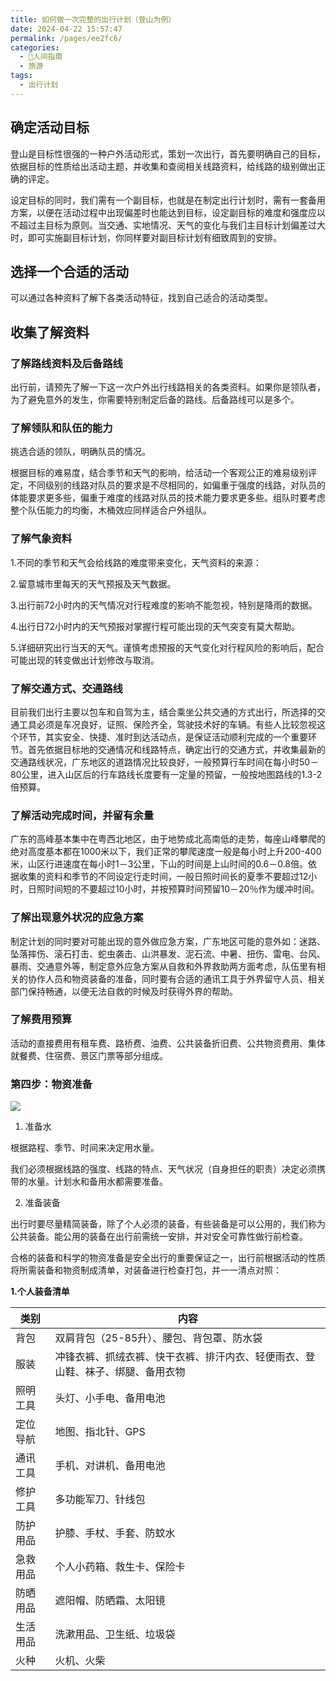 ```yaml
---
title: 如何做一次完整的出行计划（登山为例）
date: 2024-04-22 15:57:47
permalink: /pages/ee2fc6/
categories:
  - 🤟人间指南
  - 旅游
tags:
  - 出行计划
---
```



## 确定活动目标

登山是目标性很强的一种户外活动形式，策划一次出行，首先要明确自己的目标，依据目标的性质给出活动主题，并收集和查阅相关线路资料，给线路的级别做出正确的评定。

设定目标的同时，我们需有一个副目标，也就是在制定出行计划时，需有一套备用方案，以便在活动过程中出现偏差时也能达到目标，设定副目标的难度和强度应以不超过主目标为原则。当交通、实地情况、天气的变化与我们主目标计划偏差过大时，即可实施副目标计划，你同样要对副目标计划有细致周到的安排。

## 选择一个合适的活动

可以通过各种资料了解下各类活动特征，找到自己适合的活动类型。

## 收集了解资料

### 了解路线资料及后备路线

出行前，请预先了解一下这一次户外出行线路相关的各类资料。如果你是领队者，为了避免意外的发生，你需要特别制定后备的路线。后备路线可以是多个。

### 了解领队和队伍的能力

挑选合适的领队，明确队员的情况。

根据目标的难易度，结合季节和天气的影响，给活动一个客观公正的难易级别评定，不同级别的线路对队员的要求是不尽相同的，如偏重于强度的线路，对队员的体能要求更多些，偏重于难度的线路对队员的技术能力要求更多些。组队时要考虑整个队伍能力的均衡，木桶效应同样适合户外组队。

### 了解气象资料

1.不同的季节和天气会给线路的难度带来变化，天气资料的来源：

2.留意城市里每天的天气预报及天气数据。

3.出行前72小时内的天气情况对行程难度的影响不能忽视，特别是降雨的数据。

4.出行日72小时内的天气预报对掌握行程可能出现的天气突变有莫大帮助。

5.详细研究出行当天的天气。谨慎考虑预报的天气变化对行程风险的影响后，配合可能出现的转变做出计划修改与取消。

### 了解交通方式、交通路线

目前我们出行主要以包车和自驾为主，结合乘坐公共交通的方式出行，所选择的交通工具必须是车况良好，证照、保险齐全，驾驶技术好的车辆。有些人比较忽视这个环节，其实安全、快捷、准时到达活动点，是保证活动顺利完成的一个重要环节。首先依据目标地的交通情况和线路特点，确定出行的交通方式，并收集最新的交通路线状况，广东地区的道路情况比较良好，一般预算行车时间在每小时50－80公里，进入山区后的行车路线长度要有一定量的预留，一般按地图路线的1.3-2倍预算。

### 了解活动完成时间，并留有余量

广东的高峰基本集中在粤西北地区，由于地势成北高南低的走势，每座山峰攀爬的绝对高度基本都在1000米以下，我们正常的攀爬速度一般是每小时上升200-400米，山区行进速度在每小时1－3公里，下山的时间是上山时间的0.6－0.8倍。依据收集的资料和季节的不同设定行走时间，一般日照时间长的夏季不要超过12小时，日照时间短的不要超过10小时，并按预算时间预留10－20％作为缓冲时间。

### 了解出现意外状况的应急方案

制定计划的同时要对可能出现的意外做应急方案，广东地区可能的意外如：迷路、坠落摔伤、滚石打击、蛇虫袭击、山洪暴发、泥石流、中暑、扭伤、雷电、台风、暴雨、交通意外等，制定意外应急方案从自救和外界救助两方面考虑，队伍里有相关的协作人员和物资装备的准备，同时要有合适的通讯工具于外界留守人员、相关部门保持畅通，以便无法自救的时候及时获得外界的帮助。

### 了解费用预算

活动的直接费用有租车费、路桥费、油费、公共装备折旧费、公共物资费用、集体就餐费、住宿费、景区门票等部分组成。

### 第四步：物资准备

![](https://img.qibuluo.com/15/0507/26593.jpg)

1. 准备水

根据路程、季节、时间来决定用水量。

我们必须根据线路的强度、线路的特点、天气状况（自身担任的职责）决定必须携带的水量。计划水和备用水都需要准备。

2. 准备装备

出行时要尽量精简装备，除了个人必须的装备，有些装备是可以公用的，我们称为公共装备。能公用的装备在出行前需统一安排，并对安全可靠性做行前检查。

合格的装备和科学的物资准备是安全出行的重要保证之一，出行前根据活动的性质将所需装备和物资制成清单，对装备进行检查打包，并一一清点对照：

**1.个人装备清单**

| 类别   | 内容                                      |
|------|-----------------------------------------|
| 背包   | 双肩背包（25-85升）、腰包、背包罩、防水袋                 |
| 服装   | 冲锋衣裤、抓绒衣裤、快干衣裤、排汗内衣、轻便雨衣、登山鞋、袜子、绑腿、备用衣物 |
| 照明工具 | 头灯、小手电、备用电池                             |
| 定位导航 | 地图、指北针、GPS                              |
| 通讯工具 | 手机、对讲机、备用电池                             |
| 修护工具 | 多功能军刀、针线包                               |
| 防护用品 | 护膝、手杖、手套、防蚊水                            |
| 急救用品 | 个人小药箱、救生卡、保险卡                           |
| 防晒用品 | 遮阳帽、防晒霜、太阳镜                             |
| 生活用品 | 洗漱用品、卫生纸、垃圾袋                            |
| 火种   | 火机、火柴                                   |
